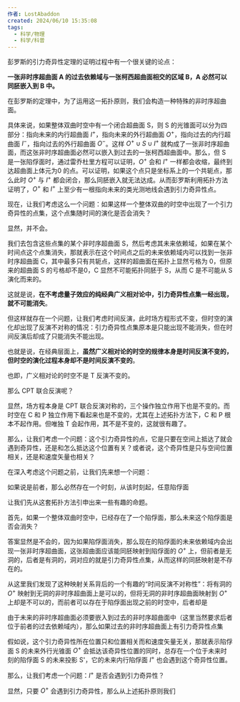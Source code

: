 ```yaml
---
作者: LostAbaddon
created: 2024/06/10 15:35:08
tags:
  - 科学/物理
  - 科学/科普
---
```


彭罗斯的引力奇异性定理的证明过程中有一个很关键的论点：

**一张非时序超曲面 A 的过去依赖域与一张柯西超曲面相交的区域 B，A 必然可以同胚嵌入到 B 中。**

在彭罗斯的定理中，为了运用这一拓扑原则，我们会构造一种特殊的非时序超曲面。

具体来说，如果整体双曲时空中有一个闭合超曲面 S，则 S 的光锥面可以分为四部分：指向未来的内行超曲面 $I^+$，指向未来的外行超曲面 $O^+$，指向过去的内行超曲面 $I^-$，指向过去的外行超曲面 $O^-$。这样 $O^ + \cup S \cup I^+$ 就构成了一张非时序超曲面，而这张非时序超曲面必然可以嵌入到过去的一张柯西超曲面中。那么，但 S 是一张陷俘面时，通过雷乔杜里方程可以证明，$O^+$ 会和 $I^+$ 一样都会收缩，最终到达超曲面上体元为0 的点。可以证明，如果这个点只是坐标系上的一个共轭点，那么此时 $O^+$ 与 $I^+$ 都会闭合，那么同胚嵌入就无法达成。从而彭罗斯利用拓扑方法证明了，$O^+$ 和 $I^+$ 上至少有一根指向未来的类光测地线会遇到引力奇异性点。

现在，让我们考虑这么一个问题：如果这样一个整体双曲的时空中出现了一个引力奇异性的点集，这个点集随时间的演化是否会消失？

显然，并不会。

我们去包含这些点集的某个非时序超曲面 S，然后考虑其未来依赖域，如果在某个时间点这个点集消失，那就表示在这个时间点之后的未来依赖域内可以找到一张非时序超曲面 C，其中最多只有共轭点，这样的超曲面在拓扑上显然亏格为 0，但原来的超曲面 S 的亏格却不是0，C 显然不可能拓扑同胚于 S，从而 C 是不可能从 S 演化而来的。

这就是说，**在不考虑量子效应的纯经典广义相对论中，引力奇异性点集一经出现，就不可能消失**。

但这样就存在一个问题，让我们考虑时间反演，此时场方程形式不变，但时空的演化却出现了反演不对称的情况：引力奇异性点集原本是只能出现不能消失，但在时间反演后却成了只能消失不能出现。

也就是说，在经典层面上，**虽然广义相对论的时空的规律本身是时间反演不变的，但时空的演化过程本身却不是时间反演不变的**。

也即，广义相对论的时空不是 T 反演不变的。

那么 CPT 联合反演呢？

显然，场方程本身是 CPT 联合反演对称的，三个操作独立作用下也是不变的。而时空在 C 和 P 独立作用下看起来也是不变的，尤其在上述拓扑方法下，C 和 P 根本不起作用。但唯独 T 会起作用，其不是不变的，这就很有趣了。











那么，让我们考虑一个问题：这个引力奇异性的点，它是只要在空间上抵达了就会遇到奇异性，还是和怎么抵达这个位置有关？或者说，这个奇异性是只与空间位置相关，还是和速度矢量也相关？

在深入考虑这个问题之前，让我们先来想一个问题：




如果说是前者，那么必然存在一个时刻，从该时刻起，任意陷俘面




让我们先从这套拓扑方法引申出来一些有趣的命题。

首先，如果一个整体双曲时空中，已经存在了一个陷俘面，那么未来这个陷俘面是否会消失？

答案显然是不会的，因为如果陷俘面消失，那么现在的陷俘面的未来依赖域内会出现一张非时序超曲面，这张超曲面应该能同胚映射到陷俘面的 $O^+$ 上，但前者是无洞的，后者是有洞的，洞对应的就是引力奇异性点集，从而这样的同胚映射是不存在的。

从这里我们发现了这种映射关系背后的一个有趣的“时间反演不对称性”：将有洞的 $O^+$ 映射到无洞的非时序超曲面上是可以的，但将无洞的非时序超曲面映射到 $O^+$ 上却是不可以的，而前者可以存在于陷俘面出现之前的时空中，后者却是

由于未来的非时序超曲面必须要嵌入到过去的非时序超曲面中（这里当然要求后者位于前者的过去依赖域内），那么如果过去的非时序超曲面上有引力奇异性点集




假如说，这个引力奇异性所在位置只和位置相关而和速度矢量无关，那就表示陷俘面 S 的未来外行光锥面 $O^+$ 会抵达该奇异性位置的同时，总存在一个位于未来时刻的陷俘面 S 的未来投影 S'，它的未来内行陷俘面 $I^+$ 也会遇到这个奇异性位置。



那么，让我们考虑一个问题：$I^+$ 是否会遇到引力奇异性？

显然，只要 $O^+$ 会遇到引力奇异性，那么从上述拓扑原则我们